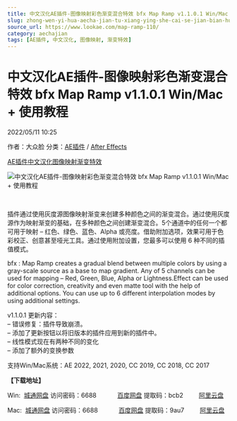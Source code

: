 ```yaml
---
title: 中文汉化AE插件-图像映射彩色渐变混合特效 bfx Map Ramp v1.1.0.1 Win/Mac + 使用教程
slug: zhong-wen-yi-hua-aecha-jian-tu-xiang-ying-she-cai-se-jian-bian-hun-he-te-xiao-bfx-map-ramp-v1-1-0-1-win-mac-shi-yong-jiao-cheng
source_url: https://www.lookae.com/map-ramp-110/
category: aechajian
tags: [AE插件, 中文汉化, 图像映射, 渐变特效]
---
```

# 中文汉化AE插件-图像映射彩色渐变混合特效 bfx Map Ramp v1.1.0.1 Win/Mac + 使用教程

2022/05/11 10:25

作者：大众脸
分类：[AE插件](https://www.lookae.com/after-effects/aechajian/) / [After Effects](https://www.lookae.com/after-effects/)

[AE插件](https://www.lookae.com/tag/ae%e6%8f%92%e4%bb%b6/)[中文汉化](https://www.lookae.com/tag/%e4%b8%ad%e6%96%87%e6%b1%89%e5%8c%96/)[图像映射](https://www.lookae.com/tag/%e5%9b%be%e5%83%8f%e6%98%a0%e5%b0%84/)[渐变特效](https://www.lookae.com/tag/%e6%b8%90%e5%8f%98%e7%89%b9%e6%95%88/)

![中文汉化AE插件-图像映射彩色渐变混合特效 bfx Map Ramp v1.1.0.1 Win/Mac + 使用教程](https://www.lookae.com/wp-content/uploads/2022/02/Map-Ramp.jpg "中文汉化AE插件-图像映射彩色渐变混合特效 bfx Map Ramp v1.1.0.1 Win/Mac + 使用教程-LookAE.com")

[﻿﻿﻿](https://cloud.video.taobao.com//play/u/705956171/p/1/e/6/t/1/349497659579.mp4)

插件通过使用灰度源图像映射渐变来创建多种颜色之间的渐变混合。通过使用灰度源作为映射渐变的基础，在多种颜色之间创建渐变混合。5个通道中的任何一个都可用于映射 – 红色、绿色、蓝色、Alpha 或亮度。借助附加选项，效果可用于色彩校正、创意甚至哑光工具。通过使用附加设置，您最多可以使用 6 种不同的插值模式。

bfx : Map Ramp creates a gradual blend between multiple colors by using a gray-scale source as a base to map gradient. Any of 5 channels can be used for mapping – Red, Green, Blue, Alpha or Lightness.Effect can be used for color correction, creativity and even matte tool with the help of additional options. You can use up to 6 different interpolation modes by using additional settings.

v1.1.0.1 更新内容：  
– 错误修复：插件导致崩溃。  
– 添加了更新按钮以将旧版本的插件应用到新的插件中。  
– 线性模式现在有两种不同的变化  
– 添加了额外的变换参数

支持Win/Mac系统：AE 2022, 2021, 2020, CC 2019, CC 2018, CC 2017

**【下载地址】**

Win:  [城通网盘](https://url70.ctfile.com/f/2827370-578765093-1e7c9a?p=4431) 访问密码：6688            [百度网盘](https://pan.baidu.com/s/1hcGaY1D_4hLtcACgdfgcwg?pwd=bcb2) 提取码：bcb2         [阿里云盘](https://www.aliyundrive.com/s/r86wZeWi6en)

Mac:  [城通网盘](https://url70.ctfile.com/f/2827370-584861468-9f502a?p=4431) 访问密码：6688            [百度网盘](https://pan.baidu.com/s/1v6CfOSOKoVX8AovoWH_cHQ?pwd=9au7) 提取码：9au7         [阿里云盘](https://www.aliyundrive.com/s/jQmngPo6zXe)
